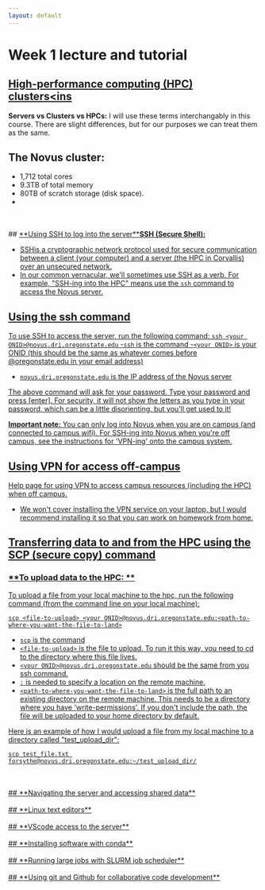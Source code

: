 ```yaml
---
layout: default
---
```

# Week 1 lecture and tutorial

## <ins>**High-performance computing (HPC) clusters**<ins

**Servers vs Clusters vs HPCs:** I will use these terms interchangably in this course. There are slight differences, but for our purposes we can treat them as the same.

## The Novus cluster:
- 1,712 total cores
- 9.3TB of total memory
- 80TB of scratch storage (disk space).
- 


<br />
<br />
## <ins>**Using SSH to log into the server**<ins

**SSH (Secure Shell):** 
- SSHis a cryptographic network protocol used for secure communication between a client (your computer) and a server (the HPC in Corvallis) over an unsecured network.
- In our common vernacular, we'll sometimes use SSH as a verb. For example, "SSH-ing into the HPC" means use the `ssh` command to access the Novus server. 

## Using the ssh command
To use SSH to access the server, run the following command:
```ssh <your ONID>@novus.dri.oregonstate.edu```
-`ssh` is the command
-`<your ONID>` is your ONID (this should be the same as whatever comes before @oregonstate.edu in your email address)
- `novus.dri.oregonstate.edu` is the IP address of the Novus server

The above command will ask for your password. Type your password and press [enter]. For security, it will not show the letters as you type in your password, which can be a little disorienting, but you'll get used to it!

**Important note:** You can only log into Novus when you are on campus (and connected to campus wifi). For SSH-ing into Novus when you're off campus, see the instructions for 'VPN-ing' onto the campus system.

## Using VPN for access off-campus

[Help page for using VPN to access campus resources (including the HPC) when off campus.](https://oregonstate.teamdynamix.com/TDClient/1935/Portal/KB/?CategoryID=6889)

- We won't cover installing the VPN service on your laptop, but I would recommend installing it so that you can work on homework from home.

## Transferring data to and from the HPC using the SCP (secure copy) command

### **To upload data to the HPC: **
To upload a file from your local machine to the hpc, run the following command (from the command line on your local machine):
```
scp <file-to-upload> <your ONID>@novus.dri.oregonstate.edu:<path-to-where-you-want-the-file-to-land>
```
- `scp` is the command
- `<file-to-upload>` is the file to upload. To run it this way, you need to cd to the directory where this file lives.
- `<your ONID>@novus.dri.oregonstate.edu` should be the same from you ssh command.
- `:` is needed to specify a location on the remote machine.
- `<path-to-where-you-want-the-file-to-land>` is the full path to an existing directory on the remote machine. This needs to be a directory where you have 'write-permissions'. If you don't include the path, the file will be uploaded to your home directory by default.

Here is an example of how I would upload a file from my local machine to a directory called "test_upload_dir":
```
scp test_file.txt forsythe@novus.dri.oregonstate.edu:~/test_upload_dir/
```

<br />
<br />
## <ins>**Navigating the server and accessing shared data**<ins>

<br />
<br />
## <ins>**Linux text editors**<ins>

<br />
<br />
## <ins>**VScode access to the server**<ins>

<br />
<br />
## <ins>**Installing software with conda**<ins>

<br />
<br />
## <ins>**Running large jobs with SLURM job scheduler**<ins>

<br />
<br />
## <ins>**Using git and Github for collaborative code development**<ins>





